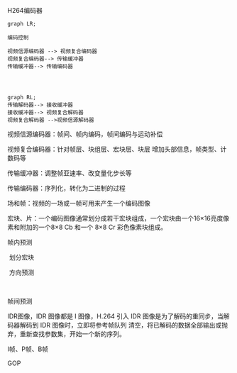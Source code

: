 

H264编码器

```mermaid
graph LR;  

编码控制

视频信源编码器 --> 视频复合编码器 
视频复合编码器--> 传输缓冲器
传输缓冲器--> 传输编码器




```

```mermaid
graph RL; 
传输解码器--> 接收缓冲器
接收缓冲器--> 视频复合解码器
视频复合解码器 -->视频信源解码器

```

视频信源编码器：帧间、帧内编码，帧间编码与运动补偿

视频复合编码器：针对帧层、块组层、宏块层、块层 增加头部信息，帧类型、计数码等

传输缓冲器：调整帧亚速率、改变量化步长等

传输编码器：序列化，转化为二进制的过程



场和帧：视频的一场或一帧可用来产生一个编码图像

宏块、片：一个编码图像通常划分成若干宏块组成，一个宏块由一个16×16亮度像素和附加的一个8×8 Cb 和一个 8×8 Cr 彩色像素块组成。



帧内预测

​	划分宏块

​	方向预测

​	

帧间预测



IDR图像，IDR 图像都是 I 图像，H.264 引入 IDR 图像是为了解码的重同步，当解码器解码到 IDR 图像时，立即将参考帧队列 清空，将已解码的数据全部输出或抛弃，重新查找参数集，开始一个新的序列。



I帧、P帧、B帧

GOP

